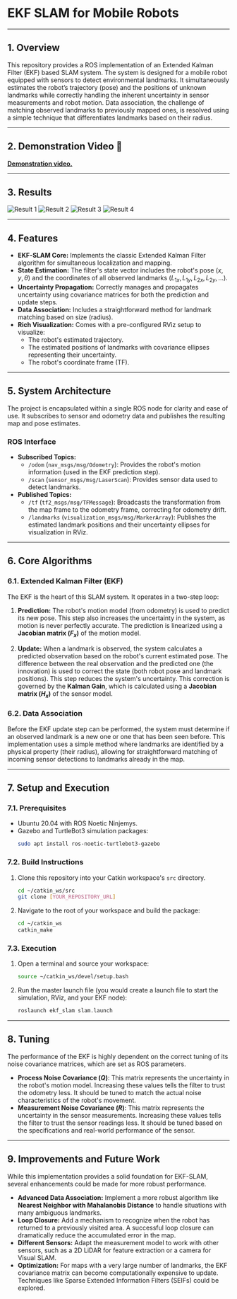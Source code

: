 # EKF SLAM for Mobile Robots

---

## 1. Overview
This repository provides a ROS implementation of an Extended Kalman Filter (EKF) based SLAM system. The system is designed for a mobile robot equipped with sensors to detect environmental landmarks. It simultaneously estimates the robot’s trajectory (pose) and the positions of unknown landmarks while correctly handling the inherent uncertainty in sensor measurements and robot motion. Data association, the challenge of matching observed landmarks to previously mapped ones, is resolved using a simple technique that differentiates landmarks based on their radius.

---

## 2. Demonstration Video 🎥

[**Demonstration video.**](https://drive.google.com/file/d/13zRV44m3_bD5fZ9QBvfGtA95J0UB2IQw/view?usp=drive_link)

---

## 3. Results

![Result 1](catkin_ws/src/Results/Real_env(1).jpg)
![Result 2](catkin_ws/src/Results/Map1.jpg)
![Result 3](catkin_ws/src/Results/Map11.png)
![Result 4](catkin_ws/src/Results/Mape_new2(1).png)

---

## 4. Features
* **EKF-SLAM Core:** Implements the classic Extended Kalman Filter algorithm for simultaneous localization and mapping.
* **State Estimation:** The filter's state vector includes the robot's pose ($x, y, \theta$) and the coordinates of all observed landmarks ($L_{1x}, L_{1y}, L_{2x}, L_{2y}, ...$).
* **Uncertainty Propagation:** Correctly manages and propagates uncertainty using covariance matrices for both the prediction and update steps.
* **Data Association:** Includes a straightforward method for landmark matching based on size (radius).
* **Rich Visualization:** Comes with a pre-configured RViz setup to visualize:
    * The robot's estimated trajectory.
    * The estimated positions of landmarks with covariance ellipses representing their uncertainty.
    * The robot's coordinate frame (TF).

---

## 5. System Architecture
The project is encapsulated within a single ROS node for clarity and ease of use. It subscribes to sensor and odometry data and publishes the resulting map and pose estimates.

### ROS Interface
* **Subscribed Topics:**
    * `/odom` (`nav_msgs/msg/Odometry`): Provides the robot's motion information (used in the EKF prediction step).
    * `/scan` (`sensor_msgs/msg/LaserScan`): Provides sensor data used to detect landmarks.
* **Published Topics:**
    * `/tf` (`tf2_msgs/msg/TFMessage`): Broadcasts the transformation from the map frame to the odometry frame, correcting for odometry drift.
    * `/landmarks` (`visualization_msgs/msg/MarkerArray`): Publishes the estimated landmark positions and their uncertainty ellipses for visualization in RViz.

---

## 6. Core Algorithms

### 6.1. Extended Kalman Filter (EKF)
The EKF is the heart of this SLAM system. It operates in a two-step loop:

1.  **Prediction:** The robot's motion model (from odometry) is used to predict its new pose. This step also increases the uncertainty in the system, as motion is never perfectly accurate. The prediction is linearized using a **Jacobian matrix ($F_x$)** of the motion model.

2.  **Update:** When a landmark is observed, the system calculates a predicted observation based on the robot's current estimated pose. The difference between the real observation and the predicted one (the innovation) is used to correct the state (both robot pose and landmark positions). This step reduces the system's uncertainty. This correction is governed by the **Kalman Gain**, which is calculated using a **Jacobian matrix ($H_x$)** of the sensor model.

### 6.2. Data Association
Before the EKF update step can be performed, the system must determine if an observed landmark is a new one or one that has been seen before. This implementation uses a simple method where landmarks are identified by a physical property (their radius), allowing for straightforward matching of incoming sensor detections to landmarks already in the map.

---

## 7. Setup and Execution

### 7.1. Prerequisites
* Ubuntu 20.04 with ROS Noetic Ninjemys.
* Gazebo and TurtleBot3 simulation packages:
    ```bash
    sudo apt install ros-noetic-turtlebot3-gazebo
    ```

### 7.2. Build Instructions
1.  Clone this repository into your Catkin workspace's `src` directory.
    ```bash
    cd ~/catkin_ws/src
    git clone [YOUR_REPOSITORY_URL]
    ```
2.  Navigate to the root of your workspace and build the package:
    ```bash
    cd ~/catkin_ws
    catkin_make
    ```

### 7.3. Execution
1.  Open a terminal and source your workspace:
    ```bash
    source ~/catkin_ws/devel/setup.bash
    ```
2.  Run the master launch file (you would create a launch file to start the simulation, RViz, and your EKF node):
    ```bash
    roslaunch ekf_slam slam.launch
    ```

---

## 8. Tuning
The performance of the EKF is highly dependent on the correct tuning of its noise covariance matrices, which are set as ROS parameters.

* **Process Noise Covariance ($Q$)**: This matrix represents the uncertainty in the robot's motion model. Increasing these values tells the filter to trust the odometry less. It should be tuned to match the actual noise characteristics of the robot's movement.
* **Measurement Noise Covariance ($R$)**: This matrix represents the uncertainty in the sensor measurements. Increasing these values tells the filter to trust the sensor readings less. It should be tuned based on the specifications and real-world performance of the sensor.

---

## 9. Improvements and Future Work
While this implementation provides a solid foundation for EKF-SLAM, several enhancements could be made for more robust performance.

* **Advanced Data Association:** Implement a more robust algorithm like **Nearest Neighbor with Mahalanobis Distance** to handle situations with many ambiguous landmarks.
* **Loop Closure:** Add a mechanism to recognize when the robot has returned to a previously visited area. A successful loop closure can dramatically reduce the accumulated error in the map.
* **Different Sensors:** Adapt the measurement model to work with other sensors, such as a 2D LiDAR for feature extraction or a camera for Visual SLAM.
* **Optimization:** For maps with a very large number of landmarks, the EKF covariance matrix can become computationally expensive to update. Techniques like Sparse Extended Information Filters (SEIFs) could be explored.

